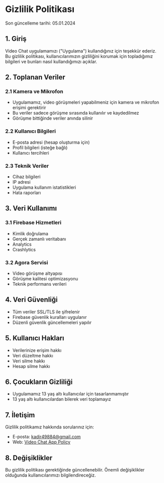 # Gizlilik Politikası

Son güncelleme tarihi: 05.01.2024

## 1. Giriş

Video Chat uygulamamızı ("Uygulama") kullandığınız için teşekkür ederiz. Bu gizlilik politikası, kullanıcılarımızın gizliliğini korumak için topladığımız bilgileri ve bunları nasıl kullandığımızı açıklar.

## 2. Toplanan Veriler

### 2.1 Kamera ve Mikrofon

- Uygulamamız, video görüşmeleri yapabilmeniz için kamera ve mikrofon erişimi gerektirir
- Bu veriler sadece görüşme sırasında kullanılır ve kaydedilmez
- Görüşme bittiğinde veriler anında silinir

### 2.2 Kullanıcı Bilgileri

- E-posta adresi (hesap oluşturma için)
- Profil bilgileri (isteğe bağlı)
- Kullanıcı tercihleri

### 2.3 Teknik Veriler

- Cihaz bilgileri
- IP adresi
- Uygulama kullanım istatistikleri
- Hata raporları

## 3. Veri Kullanımı

### 3.1 Firebase Hizmetleri

- Kimlik doğrulama
- Gerçek zamanlı veritabanı
- Analytics
- Crashlytics

### 3.2 Agora Servisi

- Video görüşme altyapısı
- Görüşme kalitesi optimizasyonu
- Teknik performans verileri

## 4. Veri Güvenliği

- Tüm veriler SSL/TLS ile şifrelenir
- Firebase güvenlik kuralları uygulanır
- Düzenli güvenlik güncellemeleri yapılır

## 5. Kullanıcı Hakları

- Verilerinize erişim hakkı
- Veri düzeltme hakkı
- Veri silme hakkı
- Hesap silme hakkı

## 6. Çocukların Gizliliği

- Uygulamamız 13 yaş altı kullanıcılar için tasarlanmamıştır
- 13 yaş altı kullanıcılardan bilerek veri toplamayız

## 7. İletişim

Gizlilik politikamız hakkında sorularınız için:

- E-posta: [kadir49884@gmail.com](mailto:kadir49884@gmail.com)
- Web: [Video Chat App Policy](https://kadir49884.github.io/video_chat_app_policy)

## 8. Değişiklikler

Bu gizlilik politikası gerektiğinde güncellenebilir. Önemli değişiklikler olduğunda kullanıcılarımızı bilgilendireceğiz.
